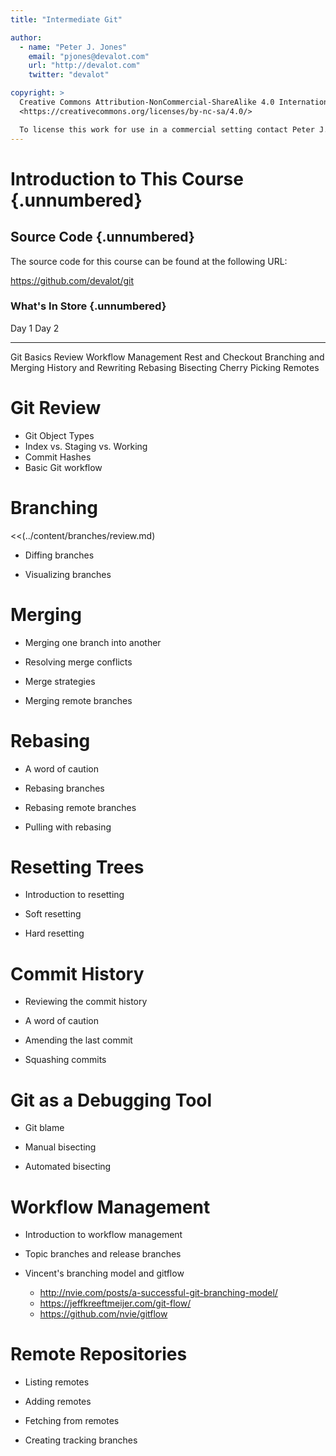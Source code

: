 ```yaml
---
title: "Intermediate Git"

author:
  - name: "Peter J. Jones"
    email: "pjones@devalot.com"
    url: "http://devalot.com"
    twitter: "devalot"

copyright: >
  Creative Commons Attribution-NonCommercial-ShareAlike 4.0 International Public License:
  <https://creativecommons.org/licenses/by-nc-sa/4.0/>

  To license this work for use in a commercial setting contact Peter J. Jones.
---
```


Introduction to This Course {.unnumbered}
=========================================

Source Code {.unnumbered}
-------------------------

The source code for this course can be found at the following URL:

<https://github.com/devalot/git>

### What's In Store {.unnumbered}

  Day 1                   Day 2
  --------------          --------------
  Git Basics Review       Workflow Management
                          Rest and Checkout
  Branching and Merging   History and Rewriting
  Rebasing                Bisecting
  Cherry Picking          Remotes

Git Review
==========

  * Git Object Types
  * Index vs. Staging vs. Working
  * Commit Hashes
  * Basic Git workflow

Branching
=========

  <<(../content/branches/review.md)

  * Diffing branches

  * Visualizing branches

Merging
=======

  * Merging one branch into another

  * Resolving merge conflicts

  * Merge strategies

  * Merging remote branches

Rebasing
========

  * A word of caution

  * Rebasing branches

  * Rebasing remote branches

  * Pulling with rebasing

Resetting Trees
===============

  * Introduction to resetting

  * Soft resetting

  * Hard resetting

Commit History
==============

  * Reviewing the commit history

  * A word of caution

  * Amending the last commit

  * Squashing commits

Git as a Debugging Tool
=======================

  * Git blame

  * Manual bisecting

  * Automated bisecting

Workflow Management
===================

  * Introduction to workflow management

  * Topic branches and release branches

  * Vincent's branching model and gitflow
    - http://nvie.com/posts/a-successful-git-branching-model/
    - https://jeffkreeftmeijer.com/git-flow/
    - https://github.com/nvie/gitflow

Remote Repositories
===================

  * Listing remotes

  * Adding remotes

  * Fetching from remotes

  * Creating tracking branches
